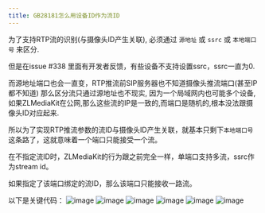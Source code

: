```yaml
---
title: GB28181怎么用设备ID作为流ID
---
```

为了支持RTP流的识别(与摄像头ID产生关联), 必须通过 `源地址` 或 `ssrc` 或 `本地端口号` 来区分.

但是在issue #338 里面有开发者反馈，有些设备不支持设置ssrc，ssrc一直为0.

而源地址端口也会一直变，RTP推流前SIP服务器也不知道摄像头推流端口(甚至IP都不知道) 那么区分流只通过源地址也不现实,
因为一个局域网内也可能多个设备, 如果ZLMediaKit在公网,那么这些流的IP是一致的,而端口是随机的,根本没法跟摄像头ID对应起来.

所以为了实现RTP推流参数的流ID与摄像头ID产生关联，就基本只剩下`本地端口号`这条路了，这就意味着一个端口只能接受一个流。

在不指定流ID时，ZLMediaKit的行为跟之前完全一样，单端口支持多流，ssrc作为stream id。

如果指定了该端口绑定的流ID，那么该端口只能接收一路流。

以下是关键代码：
![image](https://user-images.githubusercontent.com/11495632/86908534-3d185680-c149-11ea-816b-a90e64dd89ea.png)
![image](https://user-images.githubusercontent.com/11495632/86908544-41447400-c149-11ea-86d5-96844d095fad.png)
![image](https://user-images.githubusercontent.com/11495632/86908523-3ab5fc80-c149-11ea-92da-c90dc88a298a.png)
![image](https://user-images.githubusercontent.com/11495632/86908550-443f6480-c149-11ea-9924-b3743119031a.png)
![image](https://user-images.githubusercontent.com/11495632/86908559-47d2eb80-c149-11ea-8173-4b2dfb4238d3.png)
![image](https://user-images.githubusercontent.com/11495632/86908653-7650c680-c149-11ea-8783-2be617fdab42.png)

